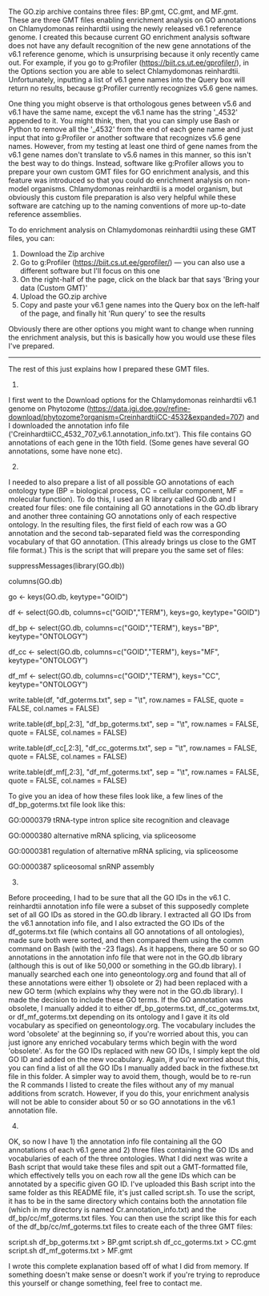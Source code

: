 The GO.zip archive contains three files: BP.gmt, CC.gmt, and MF.gmt. These are three GMT files enabling enrichment analysis on GO annotations on Chlamydomonas reinhardtii using the newly released v6.1 reference genome. I created this because current GO enrichment analysis software does not have any default recognition of the new gene annotations of the v6.1 reference genome, which is unsurprising because it only recently came out. For example, if you go to g:Profiler (https://biit.cs.ut.ee/gprofiler/), in the Options section you are able to select Chlamydomonas reinhardtii. Unfortunately, inputting a list of v6.1 gene names into the Query box will return no results, because g:Profiler currently recognizes v5.6 gene names.

One thing you might observe is that orthologous genes between v5.6 and v6.1 have the same name, except the v6.1 name has the string '_4532' appended to it. You might think, then, that you can simply use Bash or Python to remove all the '_4532' from the end of each gene name and just input that into g:Profiler or another software that recognizes v5.6 gene names. However, from my testing at least one third of gene names from the v6.1 gene names don't translate to v5.6 names in this manner, so this isn't the best way to do things. Instead, software like g:Profiler allows you to prepare your own custom GMT files for GO enrichment analysis, and this feature was introduced so that you could do enrichment analysis on non-model organisms. Chlamydomonas reinhardtii is a model organism, but obviously this custom file preparation is also very helpful while these software are catching up to the naming conventions of more up-to-date reference assemblies.

To do enrichment analysis on Chlamydomonas reinhardtii using these GMT files, you can:
1. Download the Zip archive
2. Go to g:Profiler (https://biit.cs.ut.ee/gprofiler/) — you can also use a different software but I'll focus on this one
3. On the right-half of the page, click on the black bar that says 'Bring your data (Custom GMT)'
4. Upload the GO.zip archive
5. Copy and paste your v6.1 gene names into the Query box on the left-half of the page, and finally hit 'Run query' to see the results

Obviously there are other options you might want to change when running the enrichment analysis, but this is basically how you would use these files I've prepared.


______________________________

The rest of this just explains how I prepared these GMT files. 

1) 

I first went to the Download options for the Chlamydomonas reinhardtii v6.1 genome on Phytozome (https://data.jgi.doe.gov/refine-download/phytozome?organism=CreinhardtiiCC-4532&expanded=707) and I downloaded the annotation info file ('CreinhardtiiCC_4532_707_v6.1.annotation_info.txt'). This file contains GO annotations of each gene in the 10th field. (Some genes have several GO annotations, some have none etc).

2)

I needed to also prepare a list of all possible GO annotations of each ontology type (BP = biological process, CC = cellular component, MF = molecular function). To do this, I used an R library called GO.db and I created four files: one file containing all GO annotations in the GO.db library and another three containing GO annotations only of each respective ontology. In the resulting files, the first field of each row was a GO annotation and the second tab-separated field was the corresponding vocabulary of that GO annotation. (This already brings us close to the GMT file format.) This is the script that will prepare you the same set of files:

suppressMessages(library(GO.db))

columns(GO.db)

go <- keys(GO.db, keytype="GOID")

df <- select(GO.db, columns=c("GOID","TERM"), keys=go, keytype="GOID")

df_bp <- select(GO.db, columns=c("GOID","TERM"), keys="BP", keytype="ONTOLOGY")

df_cc <- select(GO.db, columns=c("GOID","TERM"), keys="MF", keytype="ONTOLOGY")

df_mf <- select(GO.db, columns=c("GOID","TERM"), keys="CC", keytype="ONTOLOGY")

write.table(df, "df_goterms.txt", sep = "\t", row.names = FALSE, quote = FALSE, col.names = FALSE)

write.table(df_bp[,2:3], "df_bp_goterms.txt", sep = "\t", row.names = FALSE, quote = FALSE, col.names = FALSE)

write.table(df_cc[,2:3], "df_cc_goterms.txt", sep = "\t", row.names = FALSE, quote = FALSE, col.names = FALSE)

write.table(df_mf[,2:3], "df_mf_goterms.txt", sep = "\t", row.names = FALSE, quote = FALSE, col.names = FALSE)

To give you an idea of how these files look like, a few lines of the df_bp_goterms.txt file look like this:

GO:0000379	tRNA-type intron splice site recognition and cleavage

GO:0000380	alternative mRNA splicing, via spliceosome

GO:0000381	regulation of alternative mRNA splicing, via spliceosome

GO:0000387	spliceosomal snRNP assembly

3) 

Before proceeding, I had to be sure that all the GO IDs in the v6.1 C. reinhardtii annotation info file were a subset of this supposedly complete set of all GO IDs as stored in the GO.db library. I extracted all GO IDs from the v6.1 annotation info file, and I also extracted the GO IDs of the df_goterms.txt file (which contains all GO annotations of all ontologies), made sure both were sorted, and then compared them using the comm command on Bash (with the -23 flags). As it happens, there are 50 or so GO annotations in the annotation info file that were not in the GO.db library (although this is out of like 50,000 or something in the GO.db library). I manually searched each one into geneontology.org and found that all of these annotations were either 1) obsolete or 2) had been replaced with a new GO term (which explains why they were not in the GO.db library). I made the decision to include these GO terms. If the GO annotation was obsolete, I manually added it to either df_bp_goterms.txt, df_cc_goterms.txt, or df_mf_goterms.txt depending on its ontology and I gave it its old vocabulary as specified on geneontology.org. The vocabulary includes the word 'obsolete' at the beginning so, if you're worried about this, you can just ignore any enriched vocabulary terms which begin with the word 'obsolete'. As for the GO IDs replaced with new GO IDs, I simply kept the old GO ID and added on the new vocabulary. Again, if you're worried about this, you can find a list of all the GO IDs I manually added back in the fixthese.txt file in this folder. A simpler way to avoid them, though, would be to re-run the R commands I listed to create the files without any of my manual additions from scratch. However, if you do this, your enrichment analysis will not be able to consider about 50 or so GO annotations in the v6.1 annotation file.




4) 

OK, so now I have 1) the annotation info file containing all the GO annotations of each v6.1 gene and 2) three files containing the GO IDs and vocabularies of each of the three ontologies. What I did next was write a Bash script that would take these files and spit out a GMT-formatted file, which effectively tells you on each row all the gene IDs which can be annotated by a specific given GO ID. I've uploaded this Bash script into the same folder as this README file, it's just called script.sh. To use the script, it has to be in the same directory which contains both the annotation file (which in my directory is named Cr.annotation_info.txt) and the df_bp/cc/mf_goterms.txt files. You can then use the script like this for each of the df_bp/cc/mf_goterms.txt files to create each of the three GMT files:

script.sh df_bp_goterms.txt > BP.gmt
script.sh df_cc_goterms.txt > CC.gmt
script.sh df_mf_goterms.txt > MF.gmt


I wrote this complete explanation based off of what I did from memory. If something doesn't make sense or doesn't work if you're trying to reproduce this yourself or change something, feel free to contact me.
